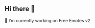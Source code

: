 ## Hi there 👋

🔭 I’m currently working on Free Emotes v2

<!--
**o5u3/o5u3** is a ✨ _special_ ✨ repository because its `README.md` (this file) appears on your GitHub profile.

Here are some ideas to get you started:
- Hi there 👋 -
- 🔭 I’m currently working on ...
- 🌱 I’m currently learning ...
- 👯 I’m looking to collaborate on ...
- 🤔 I’m looking for help with ...
- 💬 Ask me about ...
- 📫 How to reach me: ...
- 😄 Pronouns: ...
- ⚡ Fun fact: ...
-->
